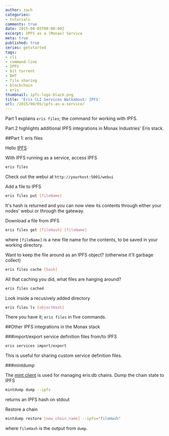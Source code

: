 ```yaml
---
author: zach
categories:
- tutorials
comments: true
date: 2015-08-05T00:00:00Z
excerpt: IPFS as a (Monax) Service
meta: true
published: true
series: getstarted
tags:
- cli
- command-line
- IPFS
- bit torrent
- DHT
- file sharing
- blockchain
- eris
thumbnail: ipfs-logo-black.png
title: 'Eris CLI Services Walkabout: IPFS'
url: /2015/08/05/ipfs-as-a-service/
---
```


Part 1 explains `eris files`; the command for working with IPFS.

Part 2 highlights additional IPFS integrations in Monax Industries' Eris stack.

##Part 1: eris files

Hello [IPFS](https://ipfs.io/)

With IPFS running as a service, access IPFS

```bash
eris files
```

Check out the webui at `http://yourhost:5001/webui`

Add a file to IPFS

```bash
eris files put [fileName]
```

It's hash is returned and you can now view its contents through either your nodes' webui or through the gateway.

Download a file from IPFS

```bash
eris files get [fileHash] [fileName]
```

where `[fileName]` is a new file name for the contents, to be saved in your working directory.

Want to keep the file around as an IPFS object? (otherwise it'll garbage collect)

```bash
eris files cache [hash]
```

All that caching you did, what files are hanging around?

```bash
eris files cached
```

Look inside a recusively added directory

```bash
eris files ls [objectHash]
```

There you have it; `eris files` in five commands.

##Other IPFS integrations in the Monax stack

###import/export service definition files from/to IPFS

```bash
eris services import/export
```

This is useful for sharing custom service definition files.

###mintdump

The [mint client](https://github.com/eris-ltd/mint-client) is used for managing eris:db chains.
Dump the chain state to IPFS

```bash
mintdump dump --ipfs
```

returns an IPFS hash on stdout

Restore a chain

```bash
mintdump restore [new_chain_name] --ipfs="fileHash"
```

where `fileHash` is the output from `dump`.


